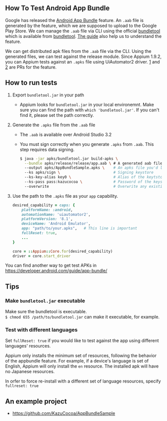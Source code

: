## How To Test Android App Bundle

Google has released the [Android App Bundle](https://developer.android.com/platform/technology/app-bundle/) feature.
An `.aab` file is generated by the feature, which we are supposed to upload to the Google Play Store. We can manage the `.aab` file via CLI using the official [bundletool](https://developer.android.com/studio/command-line/bundletool) which is available from [bundletool](https://github.com/google/bundletool). [The guide](https://developer.android.com/guide/app-bundle/) also help us to understand the feature.

We can get distributed apk files from the `.aab` file via the CLI. Using the generated files, we can test against the release module. Since Appium 1.9.2, you can Appium tests against an `.apks` file using UiAutomator2 driver. [1](https://github.com/appium/appium-adb/pull/367) and [2](https://github.com/appium/appium-base-driver/pull/271) are PRs for the feature.

## How to run tests

1. Export `bundletool.jar` in your path
    - Appium looks for `bundletool.jar` in your local environemnt. Make sure you can find the path with `which 'bundletool.jar'`. If you can't find it, please set the path correctly.
2. Generate the `.apks` file from the `.aab` file
    - The `.aab` is available over Android Studio 3.2
    - You must sign correctly when you generate `.apks` from `.aab`. This step requires data signing.

        ```bash
        $ java -jar apks/bundletool.jar build-apks \
          --bundle apks/release/release/app.aab \ # A generated aab file
          --output apks/AppBundleSample.apks \    # An apks file you'd like to out put to
          --ks apks/sign \                        # Signing keystore
          --ks-key-alias key0 \                   # Alias of the keytstore
          --ks-pass pass:kazucocoa \              # Password of the keystore
          --overwrite                             # Overwrite any existing apks files
        ```

3. Use the path to the `.apks` file as your `app` capability.

    ```ruby
    desired_capability = caps: {
        platformName: :android,
        automationName: 'uiautomator2',
        platformVersion: '8.1',
        deviceName: 'Android Emulator',
        app: "path/to/your.apks",   # This line is important
        fullReset: true,
        ...
    }

    core = ::Appium::Core.for(desired_capability)
    driver = core.start_driver
    ```

You can find another way to get test APKs in https://developer.android.com/guide/app-bundle/

## Tips
### Make `bundletool.jar` executable

Make sure the bundletool is executable.  
`$ chmod 655 /path/to/bundletool.jar` can make it executable, for example.

### Test with different languages

Set `fullReset: true` if you would like to test against the app using different languages' resources.

Appium only installs the minimum set of resources, following the behavior of the appbundle feature. For example, if a device's language is set of English, Appium will only install the `en` resource. The installed apk will have no Japanese resources.

In orfer to force re-install with a different set of language resources, specify `fullreset: true`

## An example project

- https://github.com/KazuCocoa/AppBundleSample
